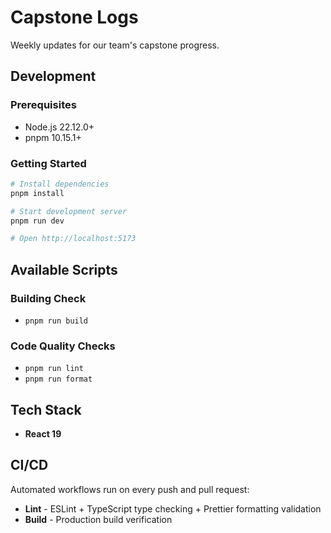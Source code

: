 # Capstone Logs

Weekly updates for our team's capstone progress.

## Development

### Prerequisites

- Node.js 22.12.0+
- pnpm 10.15.1+

### Getting Started

```bash
# Install dependencies
pnpm install

# Start development server
pnpm run dev

# Open http://localhost:5173
```

## Available Scripts

### Building Check

- `pnpm run build`

### Code Quality Checks

- `pnpm run lint`
- `pnpm run format`

## Tech Stack

- **React 19**

## CI/CD

Automated workflows run on every push and pull request:

- **Lint** - ESLint + TypeScript type checking + Prettier formatting validation
- **Build** - Production build verification
